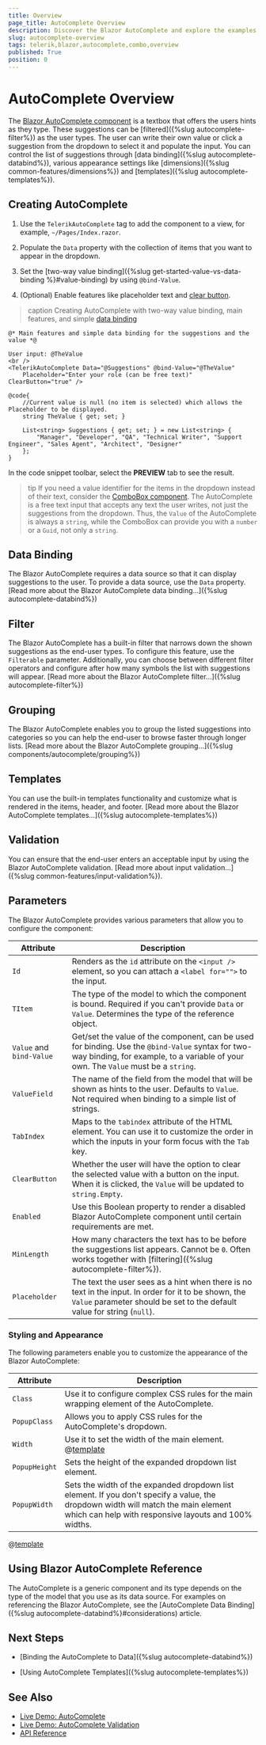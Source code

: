 ```yaml
---
title: Overview
page_title: AutoComplete Overview
description: Discover the Blazor AutoComplete and explore the examples.
slug: autocomplete-overview
tags: telerik,blazor,autocomplete,combo,overview
published: True
position: 0
---
```


# AutoComplete Overview

The <a href="https://www.telerik.com/blazor-ui/autocomplete" target="_blank">Blazor AutoComplete component</a> is a textbox that offers the users hints as they type. These suggestions can be [filtered]({%slug autocomplete-filter%}) as the user types. The user can write their own value or click a suggestion from the dropdown to select it and populate the input. You can control the list of suggestions through [data binding]({%slug autocomplete-databind%}), various appearance settings like [dimensions]({%slug common-features/dimensions%}) and [templates]({%slug autocomplete-templates%}).

## Creating AutoComplete

1. Use the `TelerikAutoComplete` tag to add the component to a view, for example, `~/Pages/Index.razor`.

1. Populate the `Data` property with the collection of items that you want to appear in the dropdown.

1. Set the [two-way value binding]({%slug get-started-value-vs-data-binding %}#value-binding) by using `@bind-Value`.

1. (Optional) Enable features like placeholder text and [clear button](#clear-button).

>caption Creating AutoComplete with two-way value binding, main features, and simple [data binding](data-bind)

````CSHTML
@* Main features and simple data binding for the suggestions and the value *@

User input: @TheValue
<br />
<TelerikAutoComplete Data="@Suggestions" @bind-Value="@TheValue"
    Placeholder="Enter your role (can be free text)" ClearButton="true" />

@code{
    //Current value is null (no item is selected) which allows the Placeholder to be displayed.
    string TheValue { get; set; }

    List<string> Suggestions { get; set; } = new List<string> {
        "Manager", "Developer", "QA", "Technical Writer", "Support Engineer", "Sales Agent", "Architect", "Designer"
    };
}
````

In the code snippet toolbar, select the **PREVIEW** tab to see the result.

>tip If you need a value identifier for the items in the dropdown instead of their text, consider the [ComboBox component](../combobox/overview). The AutoComplete is a free text input that accepts any text the user writes, not just the suggestions from the dropdown. Thus, the `Value` of the AutoComplete is always a `string`, while the ComboBox can provide you with a `number` or a `Guid`, not only a `string`.

## Data Binding

The Blazor AutoComplete requires a data source so that it can display suggestions to the user. To provide a data source, use the `Data` property. [Read more about the Blazor AutoComplete data binding...]({%slug autocomplete-databind%})

## Filter

The Blazor AutoComplete has a built-in filter that narrows down the shown suggestions as the end-user types. To configure this feature, use the `Filterable` parameter. Additionally, you can choose between different filter operators and configure after how many symbols the list with suggestions will appear. [Read more about the Blazor AutoComplete filter...]({%slug autocomplete-filter%})

## Grouping

The Blazor AutoComplete enables you to group the listed suggestions into categories so you can help the end-user to browse faster through longer lists. [Read more about the Blazor AutoComplete grouping...]({%slug components/autocomplete/grouping%})

## Templates

You can use the built-in templates functionality and customize what is rendered in the items, header, and footer. [Read more about the Blazor AutoComplete templates...]({%slug autocomplete-templates%})

## Validation

You can ensure that the end-user enters an acceptable input by using the Blazor AutoComplete validation. [Read more about input validation...]({%slug common-features/input-validation%}).

## Parameters

The Blazor AutoComplete provides various parameters that allow you to configure the component:

| Attribute      | Description |
| ----------- | ----------- |
| `Id` | Renders as the `id` attribute on the `<input />` element, so you can attach a `<label for="">` to the input.|
| `TItem` | The type of the model to which the component is bound. Required if you can't provide `Data` or `Value`. Determines the type of the reference object.|
| `Value` and `bind-Value` | Get/set the value of the component, can be used for binding. Use the `@bind-Value` syntax for two-way binding, for example, to a variable of your own. The `Value` must be a `string`.|
| `ValueField`| The name of the field from the model that will be shown as hints to the user. Defaults to `Value`. Not required when binding to a simple list of strings.|
| `TabIndex` | Maps to the `tabindex` attribute of the HTML element. You can use it to customize the order in which the inputs in your form focus with the `Tab` key.|
| `ClearButton` | Whether the user will have the option to clear the selected value with a button on the input. When it is clicked, the `Value` will be updated to `string.Empty`.|
| `Enabled` | Use this Boolean property to render a disabled Blazor AutoComplete component until certain requirements are met.|
| `MinLength` | How many characters the text has to be before the suggestions list appears. Cannot be `0`. Often works together with [filtering]({%slug autocomplete-filter%}).|
| `Placeholder` | The text the user sees as a hint when there is no text in the input. In order for it to be shown, the `Value` parameter should be set to the default value for string (`null`).|

### Styling and Appearance

The following parameters enable you to customize the appearance of the Blazor AutoComplete:

| Attribute      | Description |
| ----------- | ----------- |
| `Class` | Use it to configure complex CSS rules for the main wrapping element of the AutoComplete. |
| `PopupClass` | Allows you to apply CSS rules for the AutoComplete's dropdown. |
| `Width` | Use it to set the width of the main element. @[template](/_contentTemplates/inputs/inputs-width-template.md#inputs-width-information)|
| `PopupHeight` | Sets the height of the expanded dropdown list element.|
| `PopupWidth` | Sets the width of the expanded dropdown list element. If you don't specify a value, the dropdown width will match the main element which can help with responsive layouts and 100% widths.|

@[template](/_contentTemplates/common/get-model-from-dropdowns.md#get-model-from-dropdowns)

## Using Blazor AutoComplete Reference

The AutoComplete is a generic component and its type depends on the type of the model that you use as its data source. For examples on referencing the Blazor AutoComplete, see the [AutoComplete Data Binding]({%slug autocomplete-databind%}#considerations) article.

## Next Steps

* [Binding the AutoComplete to Data]({%slug autocomplete-databind%})

* [Using AutoComplete Templates]({%slug autocomplete-templates%})

## See Also

  * [Live Demo: AutoComplete](https://demos.telerik.com/blazor-ui/autocomplete/overview)
  * [Live Demo: AutoComplete Validation](https://demos.telerik.com/blazor-ui/autocomplete/validation)
  * [API Reference](https://docs.telerik.com/blazor-ui/api/Telerik.Blazor.Components.TelerikAutoComplete-1)

